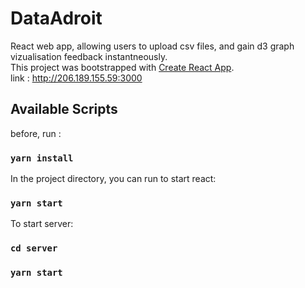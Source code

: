 # DataAdroit

React web app, allowing users to upload csv files, and gain d3 graph vizualisation feedback instantneously.
</br>
This project was bootstrapped with [Create React App](https://github.com/facebook/create-react-app).
</br>
link : http://206.189.155.59:3000
## Available Scripts

before, run :
### `yarn install`

In the project directory, you can run to start react:

### `yarn start`

To start server:
### `cd server`
### `yarn start`
